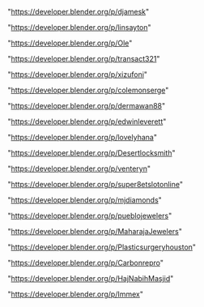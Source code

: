 "https://developer.blender.org/p/djamesk"

"https://developer.blender.org/p/linsayton"

"https://developer.blender.org/p/Ole"

"https://developer.blender.org/p/transact321"

"https://developer.blender.org/p/xizufoni"

"https://developer.blender.org/p/colemonserge"

"https://developer.blender.org/p/dermawan88"

"https://developer.blender.org/p/edwinleverett"

"https://developer.blender.org/p/lovelyhana"

"https://developer.blender.org/p/Desertlocksmith"

"https://developer.blender.org/p/venteryn"

"https://developer.blender.org/p/super8etslotonline"

"https://developer.blender.org/p/mjdiamonds"

"https://developer.blender.org/p/pueblojewelers"

"https://developer.blender.org/p/MaharajaJewelers"

"https://developer.blender.org/p/Plasticsurgeryhouston"

"https://developer.blender.org/p/Carbonrepro"

"https://developer.blender.org/p/HajNabihMasjid"

"https://developer.blender.org/p/Immex"

